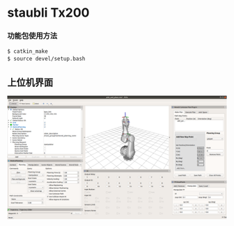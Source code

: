 # staubli Tx200

### 功能包使用方法

```sh
$ catkin_make
$ source devel/setup.bash
```

## 上位机界面

<img src="https://github.com/GradyM2M/staubli_ws/blob/melodic-devel/staubli.png" width="1000">
